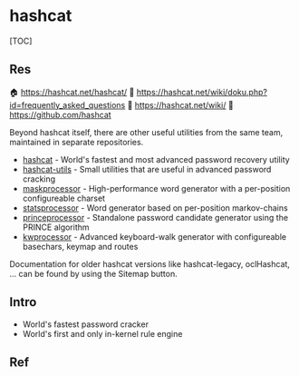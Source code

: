# hashcat

[TOC]



## Res
🏠 https://hashcat.net/hashcat/
📂 https://hashcat.net/wiki/doku.php?id=frequently_asked_questions
📂 https://hashcat.net/wiki/
🚧 https://github.com/hashcat

Beyond hashcat itself, there are other useful utilities from the same team, maintained in separate repositories.
- [hashcat](https://hashcat.net/wiki/doku.php?id=hashcat "hashcat") - World's fastest and most advanced password recovery utility
- [hashcat-utils](https://hashcat.net/wiki/doku.php?id=hashcat_utils "hashcat_utils") - Small utilities that are useful in advanced password cracking
- [maskprocessor](https://hashcat.net/wiki/doku.php?id=maskprocessor "maskprocessor") - High-performance word generator with a per-position configureable charset
- [statsprocessor](https://hashcat.net/wiki/doku.php?id=statsprocessor "statsprocessor") - Word generator based on per-position markov-chains
- [princeprocessor](https://hashcat.net/wiki/doku.php?id=princeprocessor "princeprocessor") - Standalone password candidate generator using the PRINCE algorithm
- [kwprocessor](https://hashcat.net/wiki/doku.php?id=kwprocessor "kwprocessor") - Advanced keyboard-walk generator with configureable basechars, keymap and routes

Documentation for older hashcat versions like hashcat-legacy, oclHashcat, … can be found by using the Sitemap button.



## Intro
- World's fastest password cracker
- World's first and only in-kernel rule engine



## Ref
[🎬 How To Crack Encrypted 7-Zip Archives]: https://youtu.be/xVBXwflFzIU?si=r4fM82Uf70TcL9ut

[A Practical Guide to Cracking Password Hashes]: https://labs.withsecure.com/publications/a-practical-guide-to-cracking-password-hashes

